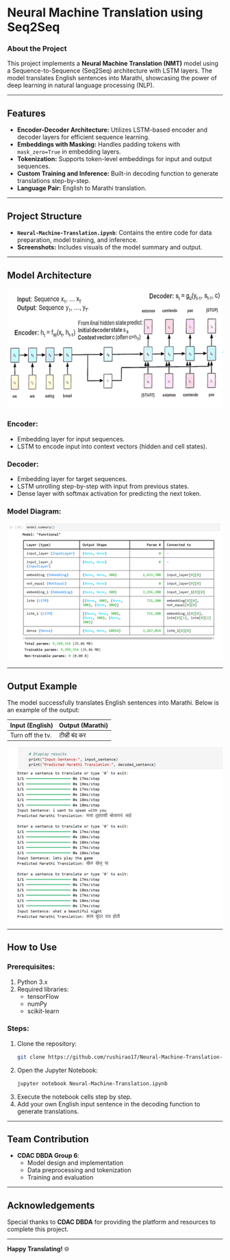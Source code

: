 # Neural Machine Translation using Seq2Seq

### **About the Project**
This project implements a **Neural Machine Translation (NMT)** model using a Sequence-to-Sequence (Seq2Seq) architecture with LSTM layers. The model translates English sentences into Marathi, showcasing the power of deep learning in natural language processing (NLP).

---

## **Features**
- **Encoder-Decoder Architecture:** Utilizes LSTM-based encoder and decoder layers for efficient sequence learning.
- **Embeddings with Masking:** Handles padding tokens with `mask_zero=True` in embedding layers.
- **Tokenization:** Supports token-level embeddings for input and output sequences.
- **Custom Training and Inference:** Built-in decoding function to generate translations step-by-step.
- **Language Pair:** English to Marathi translation.

---

## **Project Structure**
- **`Neural-Machine-Translation.ipynb`**: Contains the entire code for data preparation, model training, and inference.
- **Screenshots:** Includes visuals of the model summary and output.

---

## **Model Architecture**

![Model Architecture](./images/architecture-diagram.jpeg)

### Encoder:
- Embedding layer for input sequences.
- LSTM to encode input into context vectors (hidden and cell states).

### Decoder:
- Embedding layer for target sequences.
- LSTM unrolling step-by-step with input from previous states.
- Dense layer with softmax activation for predicting the next token.

### Model Diagram:
![Model Summary](./images/model-summary.png)

---

## **Output Example**
The model successfully translates English sentences into Marathi. Below is an example of the output:

| **Input (English)**      | **Output (Marathi)**       |
|--------------------------|----------------------------|
| Turn off the tv.         | टीव्ही बंद कर                |

![Translation Output](./images/output-example.png)

---

## **How to Use**
### Prerequisites:
1. Python 3.x
2. Required libraries:
   - tensorFlow
   - numPy
   - scikit-learn

### Steps:
1. Clone the repository:
   ```bash
   git clone https://github.com/rushirao17/Neural-Machine-Translation-using-Seq2Seq.git
   ```
2. Open the Jupyter Notebook:
   ```bash
   jupyter notebook Neural-Machine-Translation.ipynb
   ```
3. Execute the notebook cells step by step.
4. Add your own English input sentence in the decoding function to generate translations.

---

## **Team Contribution**
- **CDAC DBDA Group 6**:
  - Model design and implementation
  - Data preprocessing and tokenization
  - Training and evaluation

---

## **Acknowledgements**
Special thanks to **CDAC DBDA** for providing the platform and resources to complete this project.

---

**Happy Translating!** 🌐
